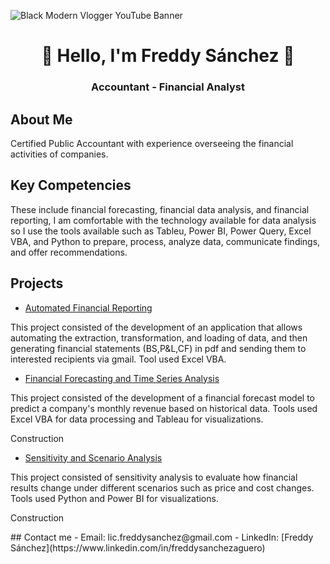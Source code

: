 ![Black Modern Vlogger YouTube Banner](https://github.com/user-attachments/assets/4400dc20-880e-4540-b733-d7e9a9a4db42)
<div align="center">
<h1 align="center">👋 Hello, I'm Freddy Sánchez 👋</h1>
<h3 align="center">Accountant - Financial Analyst</h3>
</div>

## About Me
<p>Certified Public Accountant with experience overseeing the financial activities of companies.</p>

## Key Competencies
<p>These include financial forecasting, financial data analysis, and financial reporting,
I am comfortable with the technology available for data analysis so I use the tools available such as
Tableu, Power BI, Power Query, Excel VBA, and Python to prepare, process, analyze data, communicate findings, and
offer recommendations.</p>

## Projects
- [Automated Financial Reporting](https://github.com/freddyrsp/Excel-VBA-Financial-Report-Automation/tree/main)
<p>This project consisted of the development of an application that allows automating the extraction, transformation, and loading of data, and then generating financial statements (BS,P&L,CF) in pdf and sending them to interested recipients via gmail. Tool used Excel VBA.</p>

- [Financial Forecasting and Time Series Analysis](#)
<p>This project consisted of the development of a financial forecast model to predict a company's monthly revenue based on historical data. Tools used Excel VBA for data processing and Tableau for visualizations.</p>

<p>Construction</p>

- [Sensitivity and Scenario Analysis](#)
<p>This project consisted of sensitivity analysis to evaluate how financial results change under different scenarios such as price and cost changes. Tools used Python and Power BI for visualizations.</p>

<p>Construction</p>
## Contact me
- Email: lic.freddysanchez@gmail.com
- LinkedIn: [Freddy Sánchez](https://www.linkedin.com/in/freddysanchezaguero)
